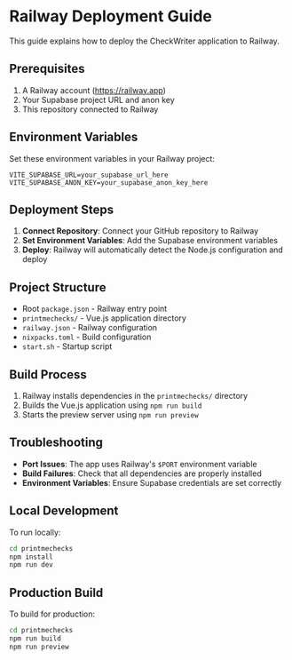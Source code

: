# Railway Deployment Guide

This guide explains how to deploy the CheckWriter application to Railway.

## Prerequisites

1. A Railway account (https://railway.app)
2. Your Supabase project URL and anon key
3. This repository connected to Railway

## Environment Variables

Set these environment variables in your Railway project:

```
VITE_SUPABASE_URL=your_supabase_url_here
VITE_SUPABASE_ANON_KEY=your_supabase_anon_key_here
```

## Deployment Steps

1. **Connect Repository**: Connect your GitHub repository to Railway
2. **Set Environment Variables**: Add the Supabase environment variables
3. **Deploy**: Railway will automatically detect the Node.js configuration and deploy

## Project Structure

- Root `package.json` - Railway entry point
- `printmechecks/` - Vue.js application directory
- `railway.json` - Railway configuration
- `nixpacks.toml` - Build configuration
- `start.sh` - Startup script

## Build Process

1. Railway installs dependencies in the `printmechecks/` directory
2. Builds the Vue.js application using `npm run build`
3. Starts the preview server using `npm run preview`

## Troubleshooting

- **Port Issues**: The app uses Railway's `$PORT` environment variable
- **Build Failures**: Check that all dependencies are properly installed
- **Environment Variables**: Ensure Supabase credentials are set correctly

## Local Development

To run locally:
```bash
cd printmechecks
npm install
npm run dev
```

## Production Build

To build for production:
```bash
cd printmechecks
npm run build
npm run preview
```
